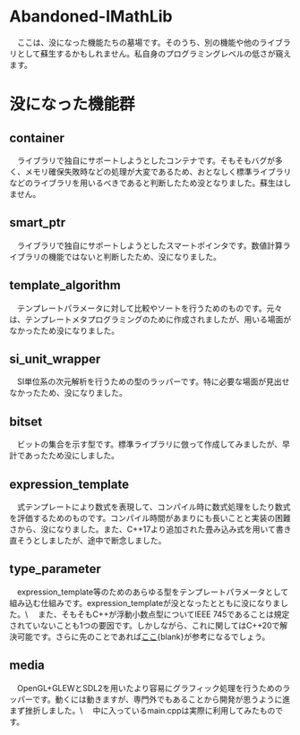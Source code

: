 # Abandoned-IMathLib
　ここは、没になった機能たちの墓場です。そのうち、別の機能や他のライブラリとして蘇生するかもしれません。私自身のプログラミングレベルの低さが窺えます。

# 没になった機能群
## container
　ライブラリで独自にサポートしようとしたコンテナです。そもそもバグが多く、メモリ確保失敗時などの処理が大変であるため、おとなしく標準ライブラリなどのライブラリを用いるべきであると判断したため没となりました。蘇生はしません。

## smart_ptr
　ライブラリで独自にサポートしようとしたスマートポインタです。数値計算ライブラリの機能ではないと判断したため、没になりました。

## template_algorithm
　テンプレートパラメータに対して比較やソートを行うためのものです。元々は、テンプレートメタプログラミングのために作成されましたが、用いる場面がなかったため没になりました。

## si_unit_wrapper
　SI単位系の次元解析を行うための型のラッパーです。特に必要な場面が見出せなかったため、没になりました。

## bitset
　ビットの集合を示す型です。標準ライブラリに倣って作成してみましたが、早計であったため没にしました。

## expression_template
　式テンプレートにより数式を表現して、コンパイル時に数式処理をしたり数式を評価するためのものです。コンパイル時間があまりにも長いことと実装の困難さから、没になりました。また、C++17より追加された畳み込み式を用いて書き直そうとしましたが、途中で断念しました。

## type_parameter
　expression_template等のためのあらゆる型をテンプレートパラメータとして組み込む仕組みです。expression_templateが没となったとともに没になりました。\\
　また、そもそもC++が浮動小数点型についてIEEE 745であることは規定されていないことも1つの要因です。しかしながら、これに関してはC++20で解決可能です。さらに先のことであれば[ここ](http://www.open-std.org/jtc1/sc22/wg21/docs/papers/2019/p1714r1.html){blank}が参考になるでしょう。

## media
　OpenGL+GLEWとSDL2を用いたより容易にグラフィック処理を行うためのラッパーです。動くには動きますが、専門外でもあることから開発が思うように進まず挫折しました。\\
　中に入っているmain.cppは実際に利用してみたものです。
